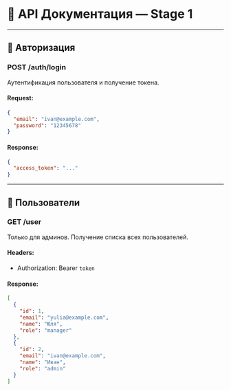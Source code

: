# 📘 API Документация — Stage 1

---

## 🔐 Авторизация

### POST /auth/login
Аутентификация пользователя и получение токена.

#### Request:
```json
{
  "email": "ivan@example.com",
  "password": "12345678"
}
```

#### Response:
```json
{
  "access_token": "..."
}
```

---

## 👤 Пользователи

### GET /user
Только для админов. Получение списка всех пользователей.

#### Headers:
- Authorization: Bearer `token`

#### Response:
```json
[
  {
    "id": 1,
    "email": "yulia@example.com",
    "name": "Юля",
    "role": "manager"
  },
  {
    "id": 2,
    "email": "ivan@example.com",
    "name": "Иван",
    "role": "admin"
  }
]